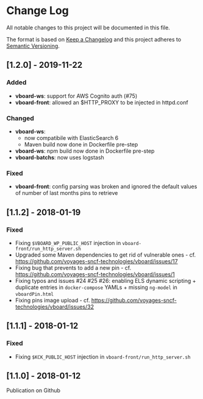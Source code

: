 # Change Log
All notable changes to this project will be documented in this file.

The format is based on [Keep a Changelog](http://keepachangelog.com/)
and this project adheres to [Semantic Versioning](http://semver.org/).


## [1.2.0] - 2019-11-22
### Added
- **vboard-ws**: support for AWS Cognito auth (#75)
- **vboard-front**: allowed an $HTTP_PROXY to be injected in httpd.conf

### Changed
- **vboard-ws**:
  * now compatibile with ElasticSearch 6
  * Maven build now done in Dockerfile pre-step
- **vboard-ws**: npm build now done in Dockerfile pre-step
- **vboard-batchs**: now uses logstash

### Fixed
- **vboard-front**: config parsing was broken and ignored the default values of number of last months pins to retrieve


## [1.1.2] - 2018-01-19
### Fixed
- Fixing `$VBOARD_WP_PUBLIC_HOST` injection in `vboard-front/run_http_server.sh`
- Upgraded some Maven dependencies to get rid of vulnerable ones - cf. https://github.com/voyages-sncf-technologies/vboard/issues/17
- Fixing bug that prevents to add a new pin - cf. https://github.com/voyages-sncf-technologies/vboard/issues/1
- Fixing typos and issues #24 #25 #26: enabling ELS dynamic scripting + duplicate entries in `docker-compose` YAMLs + missing `ng-model` in `vboardPin.html`
- Fixing pins image upload - cf. https://github.com/voyages-sncf-technologies/vboard/issues/32

## [1.1.1] - 2018-01-12
### Fixed
- Fixing `$KCK_PUBLIC_HOST` injection in `vboard-front/run_http_server.sh`

## [1.1.0] - 2018-01-12
Publication on Github
